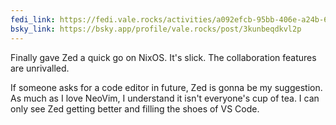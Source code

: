 ```yaml
---
fedi_link: https://fedi.vale.rocks/activities/a092efcb-95bb-406e-a24b-60f2443ba9ec
bsky_link: https://bsky.app/profile/vale.rocks/post/3kunbeqdkvl2p
---
```


Finally gave Zed a quick go on NixOS. It's slick. The collaboration features are unrivalled.

If someone asks for a code editor in future, Zed is gonna be my suggestion. As much as I love NeoVim, I understand it isn't everyone's cup of tea. I can only see Zed getting better and filling the shoes of VS Code.
